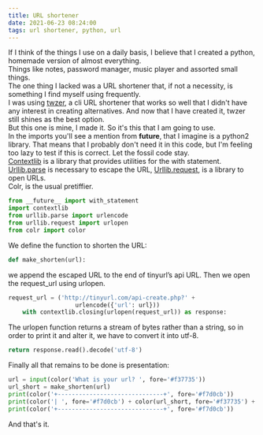 ```yaml
---
title: URL shortener
date: 2021-06-23 08:24:00
tags: url shortener, python, url
---
```



If I think of the things I use on a daily basis, I believe that I created a python, homemade version of almost everything.  
Things like notes, password manager, music player and assorted small things.  
The one thing I lacked was a URL shortener that, if not a necessity, is something I find myself using frequently.  
I was using [twzer](https://github.com/ngevan/twzer), a cli URL shortener that works so well that I didn't have any interest in creating alternatives. And now that I have created it, twzer still shines as the best option.  
But this one is mine, I made it. So it's this that I am going to use.  
In the imports you'll see a mention from __future__, that I imagine is a python2 library. That means that I probably don't need it in this code, but I'm feeling too lazy to test if this is correct. Let the fossil code stay.  
[Contextlib](https://docs.python.org/3/library/contextlib.html) is a library that provides utilities for the with statement.  
[Urllib.parse](https://docs.python.org/3/library/urllib.parse.html#module-urllib.parse) is necessary to escape the URL, [Urllib.request](https://docs.python.org/3/library/urllib.request.html), is a library to open URLs.  
Colr, is the usual pretiffier.  
  
```python
from __future__ import with_statement
import contextlib
from urllib.parse import urlencode
from urllib.request import urlopen
from colr import color
```
  
We define the function to shorten the URL:
```python
def make_shorten(url):
```
  
we append the escaped URL to the end of tinyurl’s api URL. Then we open the request_url using urlopen.
```python
request_url = ('http://tinyurl.com/api-create.php?' +
                   urlencode({'url': url}))
    with contextlib.closing(urlopen(request_url)) as response:
```
  
The urlopen function returns a stream of bytes rather than a string, so in order to print it and alter it, we have to convert it into utf-8.
```python
return response.read().decode('utf-8')
```
  
Finally all that remains to be done is presentation:
```python
url = input(color('What is your url? ', fore='#f37735'))
url_short = make_shorten(url)
print(color('+------------------------------+', fore='#f7d0cb'))
print(color('| ', fore='#f7d0cb') + color(url_short, fore='#f37735') + color(' |', fore='#f7d0cb'))
print(color('+------------------------------+', fore='#f7d0cb'))
```
  
And that's it.
